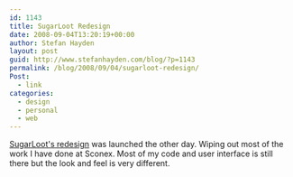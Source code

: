 ```yaml
---
id: 1143
title: SugarLoot Redesign
date: 2008-09-04T13:20:19+00:00
author: Stefan Hayden
layout: post
guid: http://www.stefanhayden.com/blog/?p=1143
permalink: /blog/2008/09/04/sugarloot-redesign/
Post:
  - link
categories:
  - design
  - personal
  - web
---
```

<a href="http://www.sugarloot.com">SugarLoot's redesign</a> was launched the other day. Wiping out most of the work I have done at Sconex. Most of my code and user interface is still there but the look and feel is very different.